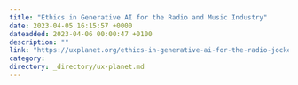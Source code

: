 ```yaml
---
title: "Ethics in Generative AI for the Radio and Music Industry"
date: 2023-04-05 16:15:57 +0000
dateadded: 2023-04-06 00:00:47 +0100
description: ""
link: "https://uxplanet.org/ethics-in-generative-ai-for-the-radio-jockeys-48925fbc77b6?source=rss----819cc2aaeee0---4"
category:
directory: _directory/ux-planet.md
---
```

